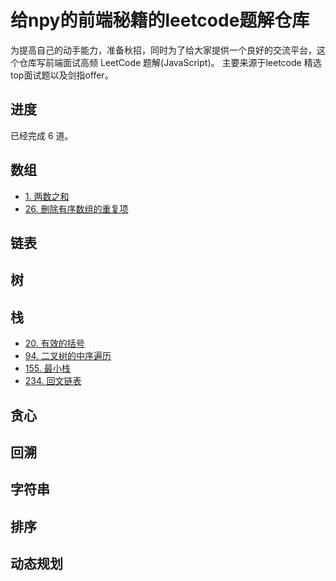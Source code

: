 # 给npy的前端秘籍的leetcode题解仓库
为提高自己的动手能力，准备秋招，同时为了给大家提供一个良好的交流平台，这个仓库写前端面试高频 LeetCode 题解(JavaScript)。
主要来源于leetcode 精选top面试题以及剑指offer。

## 进度

已经完成 6 道。

## 数组

- [1. 两数之和](https://github.com/Givenchy-Coisini/leetcode/issues/1)
- [26. 删除有序数组的重复项](https://github.com/Givenchy-Coisini/leetcode/issues/2)


## 链表


## 树


## 栈
- [20. 有效的括号](https://github.com/Givenchy-Coisini/leetcode/issues/1)
- [94. 二叉树的中序遍历](https://github.com/Givenchy-Coisini/leetcode/issues/2)
- [155. 最小栈](https://github.com/Givenchy-Coisini/leetcode/issues/1)
- [234. 回文链表](https://github.com/Givenchy-Coisini/leetcode/issues/2)

## 贪心


## 回溯


## 字符串


## 排序


## 动态规划

